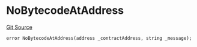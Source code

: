 # NoBytecodeAtAddress
[Git Source](https://github.com/thrackle-io/tron/blob/aa84a9fbaba8b03f46b7a3b0774885dc91a06fa5/src/client/token/handler/diamond/HandlerDiamondLib.sol)


```solidity
error NoBytecodeAtAddress(address _contractAddress, string _message);
```


